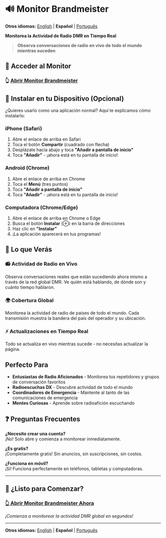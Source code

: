 # 🔊 Monitor Brandmeister

**Otros idiomas:** [English](README.md) | **Español** | [Português](README.pt.md)

**Monitorea la Actividad de Radio DMR en Tiempo Real**

> **Observa conversaciones de radio en vivo de todo el mundo mientras suceden**

## 🚀 Acceder al Monitor

### **👆 [Abrir Monitor Brandmeister](https://juantoledo.github.io/brandmeister-monitor)**

## 📱 Instalar en tu Dispositivo (Opcional)

¿Quieres usarlo como una aplicación normal? Aquí te explicamos cómo instalarlo:

### **iPhone (Safari)**
1. Abre el enlace de arriba en Safari
2. Toca el botón **Compartir** (cuadrado con flecha)
3. Desplázate hacia abajo y toca **"Añadir a pantalla de inicio"**
4. Toca **"Añadir"** - ¡ahora está en tu pantalla de inicio!

### **Android (Chrome)**
1. Abre el enlace de arriba en Chrome
2. Toca el **Menú** (tres puntos)
3. Toca **"Añadir a pantalla de inicio"**
4. Toca **"Añadir"** - ¡ahora está en tu pantalla de inicio!

### **Computadora (Chrome/Edge)**
1. Abre el enlace de arriba en Chrome o Edge
2. Busca el botón **Instalar** (⊕) en la barra de direcciones
3. Haz clic en **"Instalar"**
4. ¡La aplicación aparecerá en tus programas!

## 🎯 Lo que Verás

### **📻 Actividad de Radio en Vivo**
Observa conversaciones reales que están sucediendo ahora mismo a través de la red global DMR. Ve quién está hablando, de dónde son y cuánto tiempo hablaron.

### **🌍 Cobertura Global**
Monitorea la actividad de radio de países de todo el mundo. Cada transmisión muestra la bandera del país del operador y su ubicación.

### **⚡ Actualizaciones en Tiempo Real**
Todo se actualiza en vivo mientras sucede - no necesitas actualizar la página.

## Perfecto Para

- **Entusiastas de Radio Aficionados** - Monitorea tus repetidores y grupos de conversación favoritos
- **Radioescuchas DX** - Descubre actividad de todo el mundo
- **Coordinadores de Emergencia** - Mantente al tanto de las comunicaciones de emergencia
- **Mentes Curiosas** - Aprende sobre radioafición escuchando

## ❓ Preguntas Frecuentes

**¿Necesito crear una cuenta?**  
¡No! Solo abre y comienza a monitorear inmediatamente.

**¿Es gratis?**  
¡Completamente gratis! Sin anuncios, sin suscripciones, sin costos.

**¿Funciona en móvil?**  
¡Sí! Funciona perfectamente en teléfonos, tabletas y computadoras.

---

## 🚀 ¿Listo para Comenzar?

### **[👆 Abrir Monitor Brandmeister Ahora](https://juantoledo.github.io/brandmeister-monitor)**

*¡Comienza a monitorear la actividad DMR global en segundos!*

---

**Otros idiomas:** [English](README.md) | **Español** | [Português](README.pt.md)